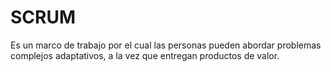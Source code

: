 # SCRUM

Es un marco de trabajo por el cual las personas pueden abordar problemas complejos adaptativos, a la vez que entregan productos de valor.